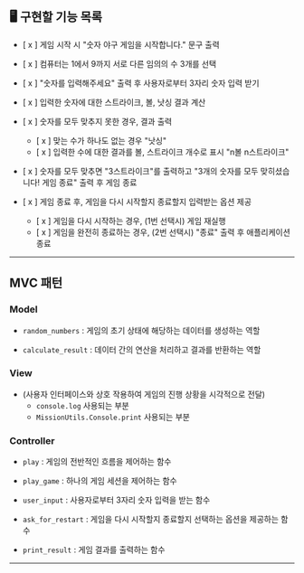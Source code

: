 
## 🖥️ 구현할 기능 목록

- [ x ] 게임 시작 시 "숫자 야구 게임을 시작합니다." 문구 출력

- [ x ] 컴퓨터는 1에서 9까지 서로 다른 임의의 수 3개를 선택

- [ x ] "숫자를 입력해주세요" 출력 후 사용자로부터 3자리 숫자 입력 받기

- [ x ] 입력한 숫자에 대한 스트라이크, 볼, 낫싱 결과 계산

- [ x ] 숫자를 모두 맞추지 못한 경우, 결과 출력
    - [ x ] 맞는 수가 하나도 없는 경우 "낫싱"
    - [ x ] 입력한 수에 대한 결과를 볼, 스트라이크 개수로 표시 "n볼 n스트라이크"

- [ x ] 숫자를 모두 맞추면 "3스트라이크"를 출력하고 "3개의 숫자를 모두 맞히셨습니다! 게임 종료" 출력 후 게임 종료

- [ x ] 게임 종료 후, 게임을 다시 시작할지 종료할지 입력받는 옵션 제공
    - [ x ] 게임을 다시 시작하는 경우, (1번 선택시) 게임 재실행
    - [ x ] 게임을 완전히 종료하는 경우, (2번 선택시) "종료" 출력 후 애플리케이션 종료


---

## MVC 패턴

### Model
- `random_numbers` : 게임의 초기 상태에 해당하는 데이터를 생성하는 역할

- `calculate_result` : 데이터 간의 연산을 처리하고 결과를 반환하는 역할

### View 
- (사용자 인터페이스와 상호 작용하여 게임의 진행 상황을 시각적으로 전달)
    - `console.log` 사용되는 부분
    - `MissionUtils.Console.print` 사용되는 부분


### Controller
- `play` : 게임의 전반적인 흐름을 제어하는 함수

- `play_game` : 하나의 게임 세션을 제어하는 함수

- `user_input` : 사용자로부터 3자리 숫자 입력을 받는 함수

- `ask_for_restart` : 게임을 다시 시작할지 종료할지 선택하는 옵션을 제공하는 함수

- `print_result` : 게임 결과를 출력하는 함수

---